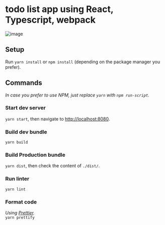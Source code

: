 # todo list app using React, Typescript, webpack

![image](https://user-images.githubusercontent.com/84018118/118944287-6c2f5500-b922-11eb-949e-449efe46122d.png)

## Setup

Run `yarn install` or `npm install` (depending on the package manager you prefer).

## Commands
_In case you prefer to use NPM, just replace `yarn` with `npm run-script`._

### Start dev server
`yarn start`, then navigate to [http://localhost:8080](http://localhost:8080).

### Build dev bundle
`yarn build`

### Build Production bundle
`yarn dist`, then check the content of `./dist/`.

### Run linter
`yarn lint`

### Format code
_Using [Prettier](https://prettier.io)._<br />
`yarn prettify`
